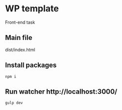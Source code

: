 # WP template
Front-end task

## Main file
dist/index.html

## Install packages
```
npm i
```

## Run watcher http://localhost:3000/
```
gulp dev
```